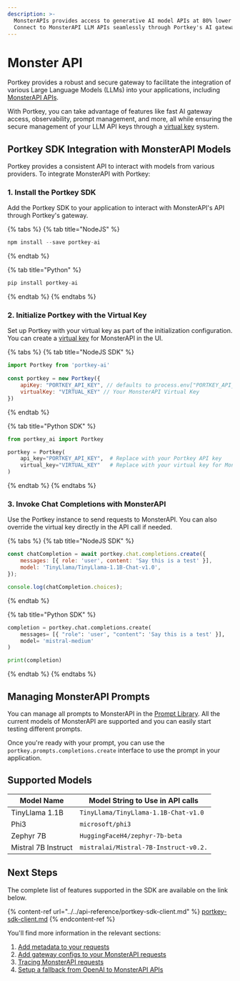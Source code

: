 ```yaml
---
description: >-
  MonsterAPIs provides access to generative AI model APIs at 80% lower costs.
  Connect to MonsterAPI LLM APIs seamlessly through Portkey's AI gateway.
---
```


# Monster API

Portkey provides a robust and secure gateway to facilitate the integration of various Large Language Models (LLMs) into your applications, including [MonsterAPI APIs](https://developer.monsterapi.ai/docs/getting-started).

With Portkey, you can take advantage of features like fast AI gateway access, observability, prompt management, and more, all while ensuring the secure management of your LLM API keys through a [virtual key](../../product/ai-gateway-streamline-llm-integrations/virtual-keys/) system.

## Portkey SDK Integration with MonsterAPI Models

Portkey provides a consistent API to interact with models from various providers. To integrate MonsterAPI with Portkey:

### **1. Install the Portkey SDK**

Add the Portkey SDK to your application to interact with MonsterAPI's API through Portkey's gateway.

{% tabs %}
{% tab title="NodeJS" %}
```javascript
npm install --save portkey-ai
```
{% endtab %}

{% tab title="Python" %}
```python
pip install portkey-ai
```
{% endtab %}
{% endtabs %}

### **2. Initialize Portkey with the Virtual Key**

Set up Portkey with your virtual key as part of the initialization configuration. You can create a [virtual key](../../product/ai-gateway-streamline-llm-integrations/virtual-keys/) for MonsterAPI in the UI.

{% tabs %}
{% tab title="NodeJS SDK" %}
```javascript
import Portkey from 'portkey-ai'
 
const portkey = new Portkey({
    apiKey: "PORTKEY_API_KEY", // defaults to process.env["PORTKEY_API_KEY"]
    virtualKey: "VIRTUAL_KEY" // Your MonsterAPI Virtual Key
})
```
{% endtab %}

{% tab title="Python SDK" %}
```python
from portkey_ai import Portkey

portkey = Portkey(
    api_key="PORTKEY_API_KEY",  # Replace with your Portkey API key
    virtual_key="VIRTUAL_KEY"   # Replace with your virtual key for MonsterAPI
)
```
{% endtab %}
{% endtabs %}

### **3. Invoke Chat Completions with** MonsterAPI

Use the Portkey instance to send requests to MonsterAPI. You can also override the virtual key directly in the API call if needed.

{% tabs %}
{% tab title="NodeJS SDK" %}
```javascript
const chatCompletion = await portkey.chat.completions.create({
    messages: [{ role: 'user', content: 'Say this is a test' }],
    model: 'TinyLlama/TinyLlama-1.1B-Chat-v1.0',
});

console.log(chatCompletion.choices);
```
{% endtab %}

{% tab title="Python SDK" %}
```python
completion = portkey.chat.completions.create(
    messages= [{ "role": 'user', "content": 'Say this is a test' }],
    model= 'mistral-medium'
)

print(completion)
```
{% endtab %}
{% endtabs %}

## Managing MonsterAPI Prompts

You can manage all prompts to MonsterAPI in the [Prompt Library](../../product/prompt-library.md). All the current models of MonsterAPI are supported and you can easily start testing different prompts.

Once you're ready with your prompt, you can use the `portkey.prompts.completions.create` interface to use the prompt in your application.

## Supported Models

| Model Name          | Model String to Use in API calls      |
| ------------------- | ------------------------------------- |
| TinyLlama 1.1B      | `TinyLlama/TinyLlama-1.1B-Chat-v1.0`  |
| Phi3                | `microsoft/phi3`                      |
| Zephyr 7B           | `HuggingFaceH4/zephyr-7b-beta`        |
| Mistral 7B Instruct | `mistralai/Mistral-7B-Instruct-v0.2.` |

## Next Steps

The complete list of features supported in the SDK are available on the link below.

{% content-ref url="../../api-reference/portkey-sdk-client.md" %}
[portkey-sdk-client.md](../../api-reference/portkey-sdk-client.md)
{% endcontent-ref %}

You'll find more information in the relevant sections:

1. [Add metadata to your requests](../../product/observability-modern-monitoring-for-llms/metadata.md)
2. [Add gateway configs to your MonsterAPI requests](../../product/ai-gateway-streamline-llm-integrations/configs.md)
3. [Tracing MonsterAPI requests](../../product/observability-modern-monitoring-for-llms/traces.md)
4. [Setup a fallback from OpenAI to MonsterAPI APIs](../../product/ai-gateway-streamline-llm-integrations/fallbacks.md)
